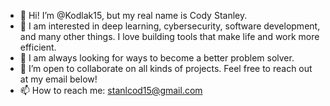 - 👋 Hi! I’m @Kodlak15, but my real name is Cody Stanley. 
- 👀 I am interested in deep learning, cybersecurity, software development, and many other things. I love building tools that make life and work more efficient. 
- 🌱 I am always looking for ways to become a better problem solver. 
- 💞️ I’m open to collaborate on all kinds of projects. Feel free to reach out at my email below!  
- 📫 How to reach me: stanlcod15@gmail.com

<!---
Kodlak15/Kodlak15 is a ✨ special ✨ repository because its `README.md` (this file) appears on your GitHub profile.
You can click the Preview link to take a look at your changes.
--->

